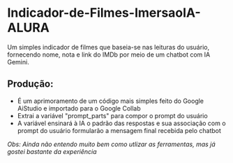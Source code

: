 # Indicador-de-Filmes-ImersaoIA-ALURA
Um simples indicador de filmes que baseia-se nas leituras do usuário, fornecendo nome, nota e link do IMDb por meio de um chatbot com IA Gemini.

## Produção:
- É um aprimoramento de um código mais simples feito do Google AiStudio e importado para o Google Collab
- Extrai a variável "prompt_parts" para compor o prompt do usuário
- A variável ensinará à IA o padrão das respostas e sua associação com o prompt do usuário formularão a mensagem final recebida pelo chatbot

*Obs: Ainda não entendo muito bem como utlizar as ferramentas, mas já gostei bastante da experiência*
